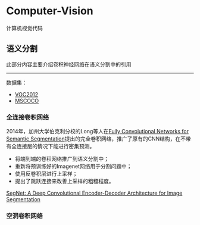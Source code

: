 # Computer-Vision
计算机视觉代码

## 语义分割

此部分内容主要介绍卷积神经网络在语义分割中的引用

---
数据集：

  - [VOC2012](http://cocodataset.org/#home)    
  - [MSCOCO](http://host.robots.ox.ac.uk/pascal/VOC/voc2012/)
  
  
### 全连接卷积网络

2014年，加州大学伯克利分校的Long等人在[Fully Convolutional Networks for Semantic Segmentation](https://arxiv.org/pdf/1411.4038.pdf)提出的完全卷积网络，推广了原有的CNN结构，在不带有全连接层的情况下能进行密集预测。

  - 将端到端的卷积网络推广到语义分割中；
  - 重新将预训练好的Imagenet网络用于分割问题中；
  - 使用反卷积层进行上采样；
  - 提出了跳跃连接来改善上采样的粗糙程度。
  
  
[SegNet: A Deep Convolutional Encoder-Decoder Architecture for Image Segmentation](https://arxiv.org/pdf/1511.00561.pdf)

### 空洞卷积网络



